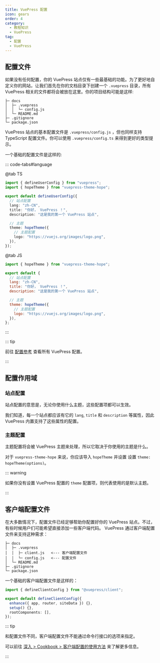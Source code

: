 ```yaml
---
title: VuePress 配置
icon: gears
order: 4
category:
  - 教程知识
  - VuePress
tag:
  - 配置
  - VuePress
---
```


## 配置文件

如果没有任何配置，你的 VuePress 站点仅有一些最基础的功能。为了更好地自定义你的网站，让我们首先在你的文档目录下创建一个 `.vuepress` 目录，所有 VuePress 相关的文件都将会被放在这里。你的项目结构可能是这样:

```
├─ docs
│  ├─ .vuepress
│  │  └─ config.js
│  └─ README.md
├─ .gitignore
└─ package.json
```

VuePress 站点的基本配置文件是 `.vuepress/config.js` ，但也同样支持 TypeScript 配置文件。你可以使用 `.vuepress/config.ts` 来得到更好的类型提示。

一个基础的配置文件是这样的:

::: code-tabs#language

@tab TS

```ts
import { defineUserConfig } from "vuepress";
import { hopeTheme } from "vuepress-theme-hope";

export default defineUserConfig({
  // 站点配置
  lang: "zh-CN",
  title: "你好， VuePress ！",
  description: "这是我的第一个 VuePress 站点",

  // 主题
  theme: hopeTheme({
    // 主题配置
    logo: "https://vuejs.org/images/logo.png",
  }),
});
```

@tab JS

```js
import { hopeTheme } from "vuepress-theme-hope";

export default {
  // 站点配置
  lang: "zh-CN",
  title: "你好， VuePress ！",
  description: "这是我的第一个 VuePress 站点",

  // 主题
  theme: hopeTheme({
    // 主题配置
    logo: "https://vuejs.org/images/logo.png",
  }),
};
```

:::

::: tip

前往 [配置参考](https://v2.vuepress.vuejs.org/zh/reference/config.html) 查看所有 VuePress 配置。

:::

## 配置作用域

### 站点配置

站点配置的意思是，无论你使用什么主题，这些配置项都可以生效。

我们知道，每一个站点都应该有它的 `lang`, `title` 和 `description` 等属性，因此 VuePress 内置支持了这些属性的配置。

### 主题配置

主题配置将会被 VuePress 主题来处理，所以它取决于你使用的主题是什么。

对于 `vuepress-theme-hope` 来说，你应该导入 `hopeTheme` 并设置 设置 `theme: hopeTheme(options)`。

::: warning

如果你没有设置 VuePress 配置的 `theme` 配置项，则代表使用的是默认主题。

:::

## 客户端配置文件

在大多数情况下，配置文件已经足够帮助你配置好你的 VuePress 站点。不过，有些时候用户们可能希望直接添加一些客户端代码。 VuePress 通过客户端配置文件来支持这种需求：

```
├─ docs
│  ├─ .vuepress
│  │  ├─ client.js   <--- 客户端配置文件
│  │  └─ config.js   <--- 配置文件
│  └─ README.md
├─ .gitignore
└─ package.json
```

一个基础的客户端配置文件是这样的：

```ts
import { defineClientConfig } from "@vuepress/client";

export default defineClientConfig({
  enhance({ app, router, siteData }) {},
  setup() {},
  rootComponents: [],
});
```

::: tip

和配置文件不同，客户端配置文件不能通过命令行接口的选项来指定。

可以前往 [深入 > Cookbook > 客户端配置的使用方法](https://v2.vuepress.vuejs.org/zh/advanced/cookbook/usage-of-client-config.html) 来了解更多信息。

:::
